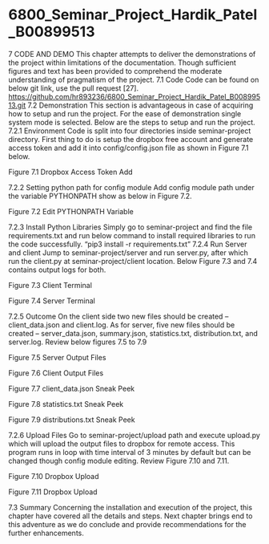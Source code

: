 # 6800_Seminar_Project_Hardik_Patel_B00899513

7	CODE AND DEMO
This chapter attempts to deliver the demonstrations of the project within limitations of the documentation. Though sufficient figures and text has been provided to comprehend the moderate understanding of pragmatism of the project.
7.1	Code
Code can be found on below git link, use the pull request [27].
https://github.com/hr893236/6800_Seminar_Project_Hardik_Patel_B00899513.git
7.2	Demonstration
This section is advantageous in case of acquiring how to setup and run the project. For the ease of demonstration single system mode is selected. Below are the steps to setup and run the project. 
7.2.1	Environment
Code is split into four directories inside seminar-project directory. First thing to do is setup the dropbox free account and generate access token and add it into config/config.json file as shown in Figure 7.1 below.
 
Figure 7.1 Dropbox Access Token Add

7.2.2	Setting python path for config module
Add config module path under the variable PYTHONPATH show as below in Figure 7.2.
 
Figure 7.2 Edit PYTHONPATH Variable

7.2.3	Install Python Libraries
Simply go to seminar-project and find the file requirements.txt and run below command to install required libraries to run the code successfully. 
“pip3 install -r requirements.txt”
7.2.4	Run Server and client
Jump to seminar-project/server and run server.py, after which run the client.py at seminar-project/client location. Below Figure 7.3 and 7.4 contains output logs for both.
 
Figure 7.3 Client Terminal

 
Figure 7.4 Server Terminal

7.2.5	Outcome
On the client side two new files should be created – client_data.json and client.log. As for server, five new files should be created – server_data.json, summary.json, statistics.txt, distribution.txt, and server.log. Review below figures 7.5 to 7.9
 
Figure 7.5 Server Output Files

 
Figure 7.6 Client Output Files

 
Figure 7.7 client_data.json Sneak Peek

 
Figure 7.8 statistics.txt Sneak Peek

 
Figure 7.9 distributions.txt Sneak Peek

7.2.6	Upload Files
Go to seminar-project/upload path and execute upload.py which will upload the output files to dropbox for remote access. This program runs in loop with time interval of 3 minutes by default but can be changed though config module editing. Review Figure 7.10 and 7.11.

 
Figure 7.10 Dropbox Upload

 
Figure 7.11 Dropbox Upload

7.3	Summary
Concerning the installation and execution of the project, this chapter have covered all the details and steps. Next chapter brings end to this adventure as we do conclude and provide recommendations for the further enhancements.
